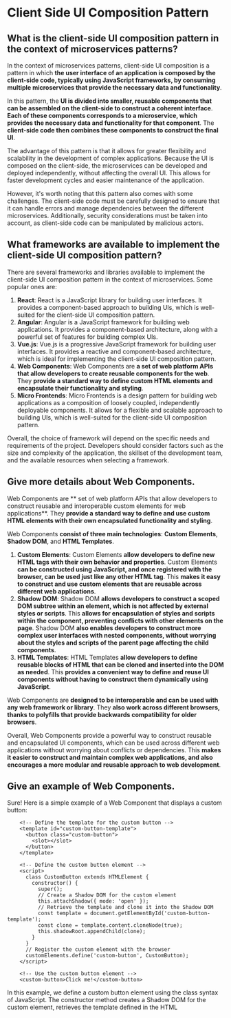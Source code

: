 # Client Side UI Composition Pattern #
## What is the client-side UI composition pattern in the context of microservices patterns? ##
In the context of microservices patterns, client-side UI composition is a pattern in which **the user interface of an application is composed by the client-side code, typically using JavaScript frameworks, by consuming multiple microservices that provide the necessary data and functionality**.

In this pattern, the **UI is divided into smaller, reusable components that can be assembled on the client-side to construct a coherent interface**. **Each of these components corresponds to a microservice, which provides the necessary data and functionality for that component**. The **client-side code then combines these components to construct the final UI**.

The advantage of this pattern is that it allows for greater flexibility and scalability in the development of complex applications. Because the UI is composed on the client-side, the microservices can be developed and deployed independently, without affecting the overall UI. This allows for faster development cycles and easier maintenance of the application.

However, it's worth noting that this pattern also comes with some challenges. The client-side code must be carefully designed to ensure that it can handle errors and manage dependencies between the different microservices. Additionally, security considerations must be taken into account, as client-side code can be manipulated by malicious actors.

## What frameworks are available to implement the client-side UI composition pattern? ##
There are several frameworks and libraries available to implement the client-side UI composition pattern in the context of microservices. Some popular ones are:

1. **React**: React is a JavaScript library for building user interfaces. It provides a component-based approach to building UIs, which is well-suited for the client-side UI composition pattern.
2. **Angular**: Angular is a JavaScript framework for building web applications. It provides a component-based architecture, along with a powerful set of features for building complex UIs.
3. **Vue.js**: Vue.js is a progressive JavaScript framework for building user interfaces. It provides a reactive and component-based architecture, which is ideal for implementing the client-side UI composition pattern.
4. **Web Components**: Web Components are **a set of web platform APIs that allow developers to create reusable components for the web**. They **provide a standard way to define custom HTML elements and encapsulate their functionality and styling**.
5. **Micro Frontends**: Micro Frontends is a design pattern for building web applications as a composition of loosely coupled, independently deployable components. It allows for a flexible and scalable approach to building UIs, which is well-suited for the client-side UI composition pattern.

Overall, the choice of framework will depend on the specific needs and requirements of the project. Developers should consider factors such as the size and complexity of the application, the skillset of the development team, and the available resources when selecting a framework.

## Give more details about Web Components. ##
Web Components are ** set of web platform APIs that allow developers to construct reusable and interoperable custom elements for web applications**. They **provide a standard way to define and use custom HTML elements with their own encapsulated functionality and styling**.

Web Components **consist of three main technologies**: **Custom Elements**, **Shadow DOM**, and **HTML Templates**.

1. **Custom Elements**: Custom Elements **allow developers to define new HTML tags with their own behavior and properties**. Custom Elements **can be constructed using JavaScript, and once registered with the browser, can be used just like any other HTML tag**. This **makes it easy to construct and use custom elements that are reusable across different web applications**.
2. **Shadow DOM**: Shadow DOM **allows developers to construct a scoped DOM subtree within an element, which is not affected by external styles or scripts**. This **allows for encapsulation of styles and scripts within the component, preventing conflicts with other elements on the page**. Shadow DOM **also enables developers to construct more complex user interfaces with nested components, without worrying about the styles and scripts of the parent page affecting the child components**.
3. **HTML Templates**: HTML Templates **allow developers to define reusable blocks of HTML that can be cloned and inserted into the DOM as needed**. This **provides a convenient way to define and reuse UI components without having to construct them dynamically using JavaScript**.

Web Components are **designed to be interoperable and can be used with any web framework or library**. They **also work across different browsers, thanks to polyfills that provide backwards compatibility for older browsers**.

Overall, Web Components provide a powerful way to construct reusable and encapsulated UI components, which can be used across different web applications without worrying about conflicts or dependencies. This **makes it easier to construct and maintain complex web applications, and also encourages a more modular and reusable approach to web development**.

## Give an example of Web Components. ##
Sure! Here is a simple example of a Web Component that displays a custom button:

		<!-- Define the template for the custom button -->
		<template id="custom-button-template">
		  <button class="custom-button">
			<slot></slot>
		  </button>
		</template>

		<!-- Define the custom button element -->
		<script>
		  class CustomButton extends HTMLElement {
			constructor() {
			  super();
			  // Create a Shadow DOM for the custom element
			  this.attachShadow({ mode: 'open' });
			  // Retrieve the template and clone it into the Shadow DOM
			  const template = document.getElementById('custom-button-template');
			  const clone = template.content.cloneNode(true);
			  this.shadowRoot.appendChild(clone);
			}
		  }
		  // Register the custom element with the browser
		  customElements.define('custom-button', CustomButton);
		</script>

		<!-- Use the custom button element -->
		<custom-button>Click me!</custom-button>
		
In this example, we define a custom button element using the class syntax of JavaScript. The constructor method creates a Shadow DOM for the custom element, retrieves the template defined in the HTML <template> element, and clones it into the Shadow DOM.

The <slot> element in the template is used to insert the content of the custom button element. This allows us to use the custom button with different labels, without having to modify the component itself.

Finally, we register the custom element using the customElements.define() method, which allows the browser to recognize the custom element and treat it as a standard HTML element. We can then use the custom button element just like any other HTML element, as shown in the last line of the example.

This is just a simple example, but Web Components can be used to create much more complex and powerful UI components, which can be reused across different web applications.